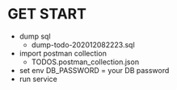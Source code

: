 # GET START 
- dump sql 
  - dump-todo-202012082223.sql
- import postman collection
  - TODOS.postman_collection.json
- set env DB_PASSWORD = your DB password
- run service
